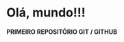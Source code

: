 # Olá, mundo!!!
 <b>PRIMEIRO REPOSITÓRIO GIT / GITHUB</b> 
 <!--MINHA PREFERÊNCIA DENTRO DA PROGRAMAÇÃO, FRONT_END - <HTML></HTML>, {CSS}, (JS)--> 

